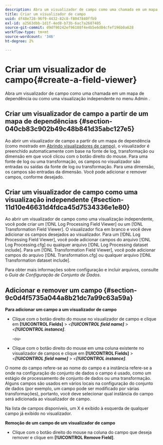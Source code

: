 ```yaml
---
description: Abra um visualizador de campo como uma chamada em um mapa de dependência ou como uma visualização independente no menu Admin .
title: Criar um visualizador de campo
uuid: df48e728-96f9-4432-82c8-f8047840ffb9
exl-id: a2563dbb-1d1f-4ed8-b73b-6ac7a2687405
source-git-commit: d9df90242ef96188f4e4b5e6d04cfef196b0a628
workflow-type: tm+mt
source-wordcount: '346'
ht-degree: 2%

---
```


# Criar um visualizador de campo{#create-a-field-viewer}

Abra um visualizador de campo como uma chamada em um mapa de dependência ou como uma visualização independente no menu Admin .

## Criar um visualizador de campo a partir de um mapa de dependências {#section-040cb83c902b49c48b841d35abc127e5}

Ao abrir um visualizador de campo a partir de um mapa de dependência (como mostrado em [Abrindo visualizadores de campo](../../../../../home/c-get-started/c-admin-intrf/c-dataset-mgrs/c-dep-maps/c-opn-field-vwrs.md#concept-0f0738ac50804a33818487222c337c27)), o visualizador é preenchido automaticamente com base na fonte de log, transformação ou dimensão em que você clicou com o botão direito do mouse. Para uma fonte de log ou uma transformação, os campos no visualizador são entradas ou saídas da fonte de log ou transformação. Para uma dimensão, os campos são entradas da dimensão. Você pode adicionar e remover campos, conforme desejado.

## Criar um visualizador de campo como uma visualização independente {#section-11d10e46631d4fdca45d7534336e1e80}

Ao abrir um visualizador de campo como uma visualização independente, você pode criar um [!DNL Log Processing Field Viewer] ou um [!DNL Transformation Field Viewer]. O visualizador fica em branco e você deve adicionar os campos desejados ao visualizador. Para um [!DNL Log Processing Field Viewer], você pode adicionar campos do arquivo [!DNL Log Processing.cfg] ou qualquer arquivo [!DNL Log Processing dataset include]. Para um [!DNL Transformation Field Viewer], você pode adicionar campos do arquivo [!DNL Transformation.cfg] ou qualquer arquivo [!DNL Transformation dataset include].

Para obter mais informações sobre configuração e incluir arquivos, consulte o *Guia de Configuração de Conjunto de Dados*.

## Adicionar e remover um campo {#section-9c0d4f5735a044a8b21dc7a99c63a59a}

**Para adicionar um campo a um visualizador de campo**

* Clique com o botão direito do mouse no visualizador de campo e clique em **[!UICONTROL Fields]** > *&lt;**[!UICONTROL field name]*** > *&lt;**[!UICONTROL instance]***.

   -ou-

* Clique com o botão direito do mouse em uma coluna existente no visualizador de campos e clique em **[!UICONTROL Fields]** > *&lt;**[!UICONTROL field name]*** > *&lt;**[!UICONTROL instance]***.

O nome do campo refere-se ao nome do campo e a instância refere-se a onde na configuração do conjunto de dados o campo é usado, como um estágio de processamento de conjunto de dados ou uma transformação. Alguns campos são usados em vários locais na configuração do conjunto de dados (por exemplo, um campo pode ser modificado por várias transformações), portanto, você deve selecionar qual instância do campo será adicionada ao visualizador de campo.

Na lista de campos disponíveis, um X é exibido à esquerda de qualquer campo já exibido no visualizador.

**Remoção de um campo de um visualizador de campo**

* Clique com o botão direito do mouse na coluna do campo que deseja remover e clique em **[!UICONTROL Remove Field]**.
